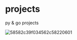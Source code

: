 # projects
py &amp; go projects

![58582c39f034562c58220601](https://github.com/jotaenece/projects/assets/22867315/1d6c1835-92b4-4a67-b769-82d383c1d0f3)
